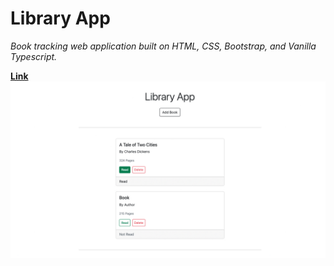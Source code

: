 # Library App

_Book tracking web application built on HTML, CSS, Bootstrap, and Vanilla Typescript._

**[Link](https://library-app-navy.vercel.app/)**
![demo](./public/library-app-demo.jpg)
